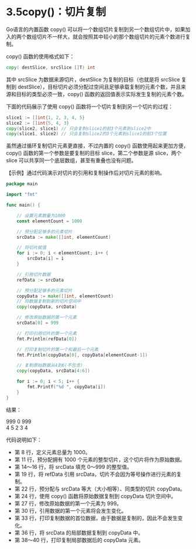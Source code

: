 # 3.5copy()：切片复制

Go语言的内置函数 copy() 可以将一个数组切片复制到另一个数组切片中，如果加入的两个数组切片不一样大，就会按照其中较小的那个数组切片的元素个数进行复制。

copy() 函数的使用格式如下：

```go
copy( destSlice, srcSlice []T) int
```

其中 srcSlice 为数据来源切片，destSlice 为复制的目标（也就是将 srcSlice 复制到 destSlice），目标切片必须分配过空间且足够承载复制的元素个数，并且来源和目标的类型必须一致，copy() 函数的返回值表示实际发生复制的元素个数。

下面的代码展示了使用 copy() 函数将一个切片复制到另一个切片的过程：

```go
slice1 := []int{1, 2, 3, 4, 5}
slice2 := []int{5, 4, 3}
copy(slice2, slice1) // 只会复制slice1的前3个元素到slice2中
copy(slice1, slice2) // 只会复制slice2的3个元素到slice1的前3个位置
```

虽然通过循环复制切片元素更直接，不过内置的 copy() 函数使用起来更加方便，copy() 函数的第一个参数是要复制的目标 slice，第二个参数是源 slice，两个 slice 可以共享同一个底层数组，甚至有重叠也没有问题。

【示例】通过代码演示对切片的引用和复制操作后对切片元素的影响。

```go
package main

import "fmt"

func main() {

    // 设置元素数量为1000
    const elementCount = 1000

    // 预分配足够多的元素切片
    srcData := make([]int, elementCount)

    // 将切片赋值
    for i := 0; i < elementCount; i++ {
        srcData[i] = i
    }

    // 引用切片数据
    refData := srcData

    // 预分配足够多的元素切片
    copyData := make([]int, elementCount)
    // 将数据复制到新的切片空间中
    copy(copyData, srcData)

    // 修改原始数据的第一个元素
    srcData[0] = 999

    // 打印引用切片的第一个元素
    fmt.Println(refData[0])

    // 打印复制切片的第一个和最后一个元素
    fmt.Println(copyData[0], copyData[elementCount-1])

    // 复制原始数据从4到6(不包含)
    copy(copyData, srcData[4:6])

    for i := 0; i < 5; i++ {
        fmt.Printf("%d ", copyData[i])
    }
}
```

结果：

999
0 999     
4 5 2 3 4 

代码说明如下：

- 第 8 行，定义元素总量为 1000。
- 第 11 行，预分配拥有 1000 个元素的整型切片，这个切片将作为原始数据。
- 第 14～16 行，将 srcData 填充 0～999 的整型值。
- 第 19 行，将 refData 引用 srcData，切片不会因为等号操作进行元素的复制。
- 第 22 行，预分配与 srcData 等大（大小相等）、同类型的切片 copyData。
- 第 24 行，使用 copy() 函数将原始数据复制到 copyData 切片空间中。
- 第 27 行，修改原始数据的第一个元素为 999。
- 第 30 行，引用数据的第一个元素将会发生变化。
- 第 33 行，打印复制数据的首位数据，由于数据是复制的，因此不会发生变化。
- 第 36 行，将 srcData 的局部数据复制到 copyData 中。
- 第 38～40 行，打印复制局部数据后的 copyData 元素。

